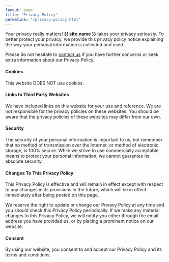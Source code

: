 ```yaml
---
layout: page
title: "Privacy Policy"
permalink: "/privacy-policy.html"
---
```


Your privacy really matters! <b>{{ site.name }}</b> takes your privacy seriously. To better protect your privacy, we provide this privacy policy notice explaining the way your personal information is collected and used.

Please do not hesitate to [contact us]({{site.baseurl}}/contact.html) if you have further concerns or seek extra information about our Privacy Policy.


#### Cookies

This website DOES NOT use cookies.


#### Links to Third Party Websites

We have included links on this website for your use and reference. We are not responsible for the privacy policies on these websites. You should be aware that the privacy policies of these websites may differ from our own.


#### Security

The security of your personal information is important to us, but remember that no method of transmission over the Internet, or method of electronic storage, is 100% secure. While we strive to use commercially acceptable means to protect your personal information, we cannot guarantee its absolute security.


#### Changes To This Privacy Policy

This Privacy Policy is effective and will remain in effect except with respect to any changes in its provisions in the future, which will be in effect immediately after being posted on this page.

We reserve the right to update or change our Privacy Policy at any time and you should check this Privacy Policy periodically. If we make any material changes to this Privacy Policy, we will notify you either through the email address you have provided us, or by placing a prominent notice on our website.


#### Consent

By using our website, you consent to and accept our Privacy Policy and its terms and conditions.
